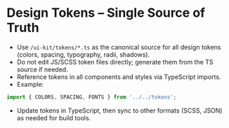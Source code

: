 # Design Tokens – Single Source of Truth

- Use `/ui-kit/tokens/*.ts` as the canonical source for all design tokens (colors, spacing, typography, radii, shadows).
- Do not edit JS/SCSS token files directly; generate them from the TS source if needed.
- Reference tokens in all components and styles via TypeScript imports.
- Example:
```ts
import { COLORS, SPACING, FONTS } from '../../tokens';
```
- Update tokens in TypeScript, then sync to other formats (SCSS, JSON) as needed for build tools. 